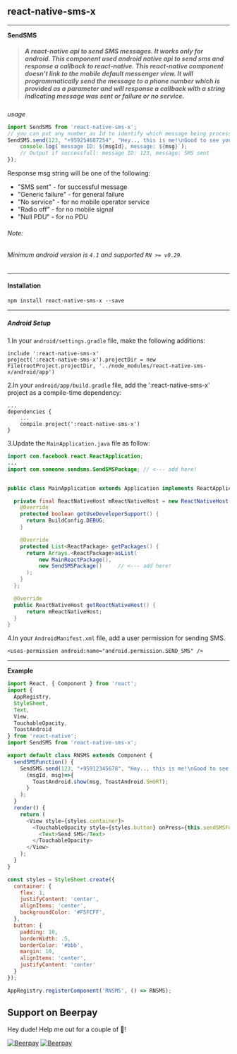 ## react-native-sms-x
***
**SendSMS**

> ##### A react-native api to send SMS messages. It works only for android. This component used android native api to send sms and response a callback to react-native. This react-native component doesn't link to the mobile default messenger view. It will programmatically send the message to a phone number which is provided as a parameter and will response a callback with a string indicating message was sent or failure or no service.

*usage*
```js
import SendSMS from 'react-native-sms-x';
// you can put any number as Id to identify which message being process
SendSMS.send(123, "+959254687254", "Hey.., this is me!\nGood to see you. Have a nice day.", (msgId, msg) => {
    console.log(`message ID: ${msgId}, message: ${msg}`);
    // Output if successfull: message ID: 123, message: SMS sent
});
```

Response msg string will be one of the following:

+ "SMS sent"        - for successful message
+ "Generic failure" - for general failure
+ "No service"      - for no mobile operator service
+ "Radio off"       - for no mobile signal
+ "Null PDU"        - for no PDU

###### *Note:*

###### Minimum android version is `4.1` and supported `RN >= v0.29`.
---
#### Installation
```
npm install react-native-sms-x --save
```
---
##### **Android Setup**

1.In your `android/settings.gradle` file, make the following additions:

```
include ':react-native-sms-x'
project(':react-native-sms-x').projectDir = new File(rootProject.projectDir, '../node_modules/react-native-sms-x/android/app')
```

2.In your `android/app/build.gradle` file, add the ':react-native-sms-x' project as a compile-time dependency:

```
...
dependencies {
    ...
    compile project(':react-native-sms-x')
}
```

3.Update the `MainApplication.java` file as follow:

```java
import com.facebook.react.ReactApplication;
...
import com.someone.sendsms.SendSMSPackage; // <--- add here!


public class MainApplication extends Application implements ReactApplication {

  private final ReactNativeHost mReactNativeHost = new ReactNativeHost(this) {
    @Override
    protected boolean getUseDeveloperSupport() {
      return BuildConfig.DEBUG;
    }

    @Override
    protected List<ReactPackage> getPackages() {
      return Arrays.<ReactPackage>asList(
          new MainReactPackage(),
          new SendSMSPackage()     // <--- add here!
      );
    }
  };

  @Override
  public ReactNativeHost getReactNativeHost() {
      return mReactNativeHost;
  }
}
```

4.In your `AndroidManifest.xml` file, add a user permission for sending SMS.

```
<uses-permission android:name="android.permission.SEND_SMS" />
```
---
**Example**

```js
import React, { Component } from 'react';
import {
  AppRegistry,
  StyleSheet,
  Text,
  View,
  TouchableOpacity,
  ToastAndroid
} from 'react-native';
import SendSMS from 'react-native-sms-x';

export default class RNSMS extends Component {
  sendSMSFunction() {
    SendSMS.send(123, "+95912345678", "Hey.., this is me!\nGood to see you. Have a nice day.",
      (msgId, msg)=>{
        ToastAndroid.show(msg, ToastAndroid.SHORT);
      }
    );
  }
  render() {
    return (
      <View style={styles.container}>        
        <TouchableOpacity style={styles.button} onPress={this.sendSMSFunction.bind(this)}>
          <Text>Send SMS</Text>
        </TouchableOpacity>
      </View>
    );
  }
}

const styles = StyleSheet.create({
  container: {
    flex: 1,
    justifyContent: 'center',
    alignItems: 'center',
    backgroundColor: '#F5FCFF',
  },  
  button: {
    padding: 10,
    borderWidth: .5,
    borderColor: '#bbb',
    margin: 10,
    alignItems: 'center',
    justifyContent: 'center'
  }
});

AppRegistry.registerComponent('RNSMS', () => RNSMS);
```

## Support on Beerpay
Hey dude! Help me out for a couple of :beers:!

[![Beerpay](https://beerpay.io/yeyintkoko/react-native-sms-x/badge.svg?style=beer-square)](https://beerpay.io/yeyintkoko/react-native-sms-x)  [![Beerpay](https://beerpay.io/yeyintkoko/react-native-sms-x/make-wish.svg?style=flat-square)](https://beerpay.io/yeyintkoko/react-native-sms-x?focus=wish)
